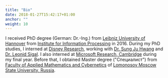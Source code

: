 ```yaml
---
title: "Bio"
date: 2018-01-27T15:42:17+01:00
anchor: ""
weight: 10
---
```


I received PhD degree (German: Dr.-Ing.) from <a href="https://www.uni-hannover.de/en/">Leibniz University of Hannover</a> from <a href="http://www.tnt.uni-hannover.de/">Institute for Information Processing</a> in 2016. During my PhD studies, I interned at <a href="https://www.disneyresearch.com">Disney Research</a>, working with <a href="http://www.sungjuhwang.com/index.php/projects/">Dr. Sung Ju Hwang</a> and <a href="https://www.cs.ubc.ca/~lsigal/">Dr. Leonid Sigal</a>. I also interned at <a href="https://www.microsoft.com/en-us/research/lab/microsoft-research-cambridge/">Microsoft Research, Cambridge</a> during my final year. Before that, I obtained Master degree ("Специалист") from <a href="https://cs.msu.ru/en">Faculty of Applied Mathematics and Cybernetics</a> of <a href="https://www.msu.ru/en/">Lomonosov Moscow State University, Russia</a>.

